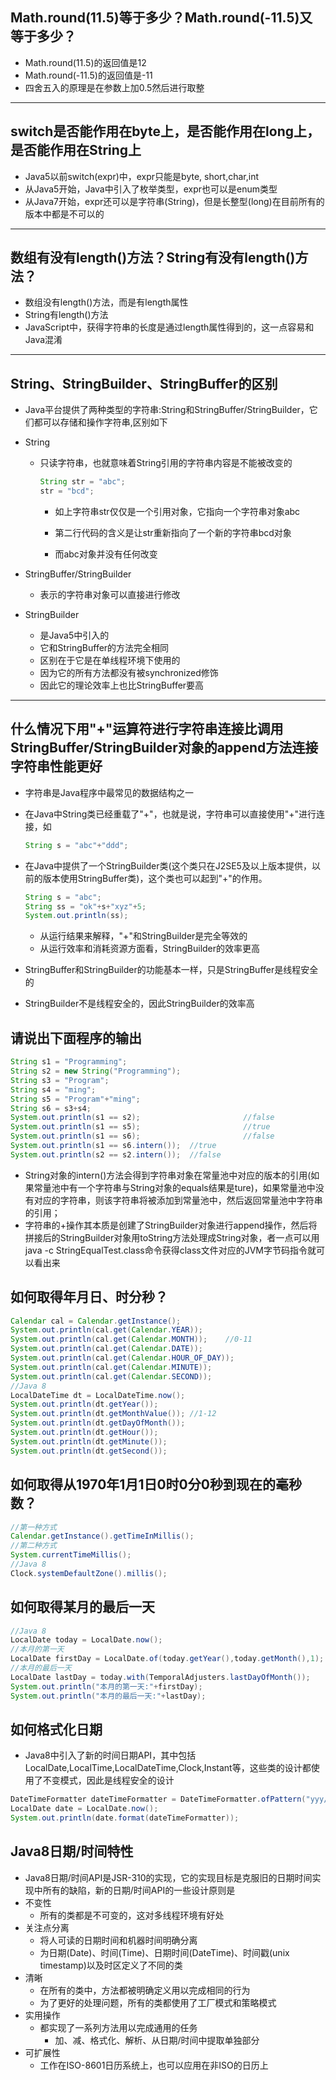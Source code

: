 ## Math.round(11.5)等于多少？Math.round(-11.5)又等于多少？

- Math.round(11.5)的返回值是12
- Math.round(-11.5)的返回值是-11
- 四舍五入的原理是在参数上加0.5然后进行取整

---

## switch是否能作用在byte上，是否能作用在long上，是否能作用在String上

- Java5以前switch(expr)中，expr只能是byte, short,char,int
- 从Java5开始，Java中引入了枚举类型，expr也可以是enum类型
- 从Java7开始，expr还可以是字符串(String)，但是长整型(long)在目前所有的版本中都是不可以的

---

## 数组有没有length()方法？String有没有length()方法？

- 数组没有length()方法，而是有length属性
- String有length()方法
- JavaScript中，获得字符串的长度是通过length属性得到的，这一点容易和Java混淆

---

## String、StringBuilder、StringBuffer的区别

- Java平台提供了两种类型的字符串:String和StringBuffer/StringBuilder，它们都可以存储和操作字符串,区别如下

- String

  - 只读字符串，也就意味着String引用的字符串内容是不能被改变的

    ```java
    String str = "abc";
    str = "bcd";
    ```

    - 如上字符串str仅仅是一个引用对象，它指向一个字符串对象abc

    - 第二行代码的含义是让str重新指向了一个新的字符串bcd对象

    - 而abc对象并没有任何改变

- StringBuffer/StringBuilder

  - 表示的字符串对象可以直接进行修改

- StringBuilder

  - 是Java5中引入的
  - 它和StringBuffer的方法完全相同
  - 区别在于它是在单线程环境下使用的
  - 因为它的所有方法都没有被synchronized修饰
  - 因此它的理论效率上也比StringBuffer要高

---

## 什么情况下用"+"运算符进行字符串连接比调用StringBuffer/StringBuilder对象的append方法连接字符串性能更好

- 字符串是Java程序中最常见的数据结构之一

- 在Java中String类已经重载了"+"，也就是说，字符串可以直接使用"+"进行连接，如

  ```java
  String s = "abc"+"ddd";
  ```

- 在Java中提供了一个StringBuilder类(这个类只在J2SE5及以上版本提供，以前的版本使用StringBuffer类)，这个类也可以起到"+"的作用。

  ```java
  String s = "abc";
  String ss = "ok"+s+"xyz"+5;
  System.out.println(ss);
  ```

  - 从运行结果来解释，"+"和StringBuilder是完全等效的
  - 从运行效率和消耗资源方面看，StringBuilder的效率更高

- StringBuffer和StringBuilder的功能基本一样，只是StringBuffer是线程安全的
- StringBuilder不是线程安全的，因此StringBuilder的效率高

## 请说出下面程序的输出

```java
String s1 = "Programming";
String s2 = new String("Programming");
String s3 = "Program";
String s4 = "ming";
String s5 = "Program"+"ming";
String s6 = s3+s4;
System.out.println(s1 == s2);						//false
System.out.println(s1 == s5);						//true
System.out.println(s1 == s6);						//false
System.out.println(s1 == s6.intern());	//true
System.out.println(s2 == s2.intern());	//false
```

- String对象的intern()方法会得到字符串对象在常量池中对应的版本的引用(如果常量池中有一个字符串与String对象的equals结果是ture)，如果常量池中没有对应的字符串，则该字符串将被添加到常量池中，然后返回常量池中字符串的引用；
- 字符串的+操作其本质是创建了StringBuilder对象进行append操作，然后将拼接后的StringBuilder对象用toString方法处理成String对象，者一点可以用java -c StringEqualTest.class命令获得class文件对应的JVM字节码指令就可以看出来

## 如何取得年月日、时分秒？

```java
Calendar cal = Calendar.getInstance();
System.out.println(cal.get(Calendar.YEAR));
System.out.println(cal.get(Calendar.MONTH));	//0-11
System.out.println(cal.get(Calendar.DATE));
System.out.println(cal.get(Calendar.HOUR_OF_DAY));
System.out.println(cal.get(Calendar.MINUTE));
System.out.println(cal.get(Calendar.SECOND));
//Java 8
LocalDateTime dt = LocalDateTime.now();
System.out.println(dt.getYear());
System.out.println(dt.getMonthValue());	//1-12
System.out.println(dt.getDayOfMonth());
System.out.println(dt.getHour());
System.out.println(dt.getMinute());
System.out.println(dt.getSecond());
```

## 如何取得从1970年1月1日0时0分0秒到现在的毫秒数？

```java
//第一种方式
Calendar.getInstance().getTimeInMillis();
//第二种方式
System.currentTimeMillis();
//Java 8
Clock.systemDefaultZone().millis();
```

## 如何取得某月的最后一天

```java
//Java 8
LocalDate today = LocalDate.now();
//本月的第一天
LocalDate firstDay = LocalDate.of(today.getYear(),today.getMonth(),1);
//本月的最后一天
LocalDate lastDay = today.with(TemporalAdjusters.lastDayOfMonth());
System.out.println("本月的第一天:"+firstDay);
System.out.println("本月的最后一天:"+lastDay);
```

## 如何格式化日期

- Java8中引入了新的时间日期API，其中包括LocalDate,LocalTime,LocalDateTime,Clock,Instant等，这些类的设计都使用了不变模式，因此是线程安全的设计

```java
DateTimeFormatter dateTimeFormatter = DateTimeFormatter.ofPattern("yyy/MM/dd");
LocalDate date = LocalDate.now();
System.out.println(date.format(dateTimeFormatter));
```

## Java8日期/时间特性

- Java8日期/时间API是JSR-310的实现，它的实现目标是克服旧的日期时间实现中所有的缺陷，新的日期/时间API的一些设计原则是
- 不变性
  - 所有的类都是不可变的，这对多线程环境有好处
- 关注点分离
  - 将人可读的日期时间和机器时间明确分离
  - 为日期(Date)、时间(Time)、日期时间(DateTime)、时间戳(unix timestamp)以及时区定义了不同的类
- 清晰
  - 在所有的类中，方法都被明确定义用以完成相同的行为
  - 为了更好的处理问题，所有的类都使用了工厂模式和策略模式
- 实用操作
  - 都实现了一系列方法用以完成通用的任务
    - 加、减、格式化、解析、从日期/时间中提取单独部分
- 可扩展性
  - 工作在ISO-8601日历系统上，也可以应用在非ISO的日历上
